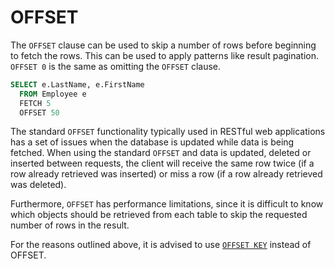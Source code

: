 # OFFSET

The `OFFSET` clause can be used to skip a number of rows before beginning to fetch the rows. This can be used to apply patterns like result pagination. `OFFSET 0` is the same as omitting the `OFFSET` clause.

```sql
SELECT e.LastName, e.FirstName
  FROM Employee e
  FETCH 5
  OFFSET 50
```

The standard `OFFSET` functionality typically used in RESTful web applications has a set of issues when the database is updated while data is being fetched. When using the standard `OFFSET` and data is updated, deleted or inserted between requests, the client will receive the same row twice \(if a row already retrieved was inserted\) or miss a row \(if a row already retrieved was deleted\).

Furthermore, `OFFSET` has performance limitations, since it is difficult to know which objects should be retrieved from each table to skip the requested number of rows in the result.

For the reasons outlined above, it is advised to use [`OFFSET KEY`](offset-key.md) instead of OFFSET.

